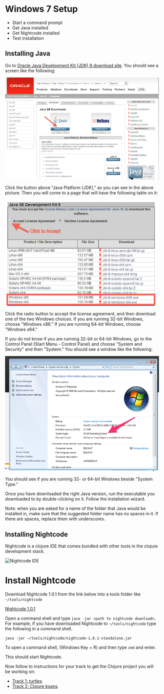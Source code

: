 Windows 7 Setup
===============

* Start a command prompt
* Get Java installed
* Get Nightcode installed
* Test installation

<!--
## Starting a command prompt

For these instructions, and for much of the class, you will need to have a command prompt open. This is a text-based interface to talk to your computer. Go to the Start Menu and type "command" in the search box. Choose the "Command Prompt" program, like in this screenshot:

![Starting a command prompt](img/win7/starting-command-prompt.png)

When you choose "Command Prompt," your screen should look similar to this:

![Command prompt](img/win7/command-prompt.png)

If you have never used the command prompt before, you may want to spend some time [reading up on command prompt basics](http://dosprompt.info/). For the rest of this setup, I will tell you to run commands in your command prompt. When I say that, I mean "type the command into the command prompt and press the Return key."

On other operating systems, the command prompt is called the terminal. We will use the terms terminal, command prompt, and command line interchangably.
-->

## Installing Java

Go to [Oracle Java Development Kit (JDK) 8 download site](http://www.oracle.com/technetwork/java/javase/downloads/jdk8-downloads-2133151.html).  You should see a screen like the following:

![First page of Java download](img/win/java-download1.png)

Click the button above "Java Platform (JDK)," as you can see in the above picture. Then you will come to a page that will have the following table on it:

![Second page of Java download](img/win/java-download2.png)

Click the radio button to accept the license agreement, and then download one of the two Windows choices. If you are running 32-bit Windows, choose "Windows x86." If you are running 64-bit Windows, choose "Windows x64."

If you do not know if you are running 32-bit or 64-bit Windows, go to the Control Panel (Start Menu - Control Panel) and choose "System and Security" and then "System." You should see a window like the following:

![Windows My Computer properties](img/win7/system-properties.png)

You should see if you are running 32- or 64-bit Windows beside "System Type."

Once you have downloaded the right Java version, run the executable you downloaded to by double-clicking on it. Follow the installation wizard.

Note: when you are asked for a name of the folder that Java would be installed in, make sure that the suggested folder name has no spaces in it. If there are spaces, replace them with underscores. 

## Installing Nightcode

Nightcode is a clojure IDE that comes bundled with other tools in the
clojure development stack. 

![Nightcode IDE](https://sekao.net/nightcode/screenshot.png)

# Install Nightcode

Download Nightcode 1.0.1 from the link below into a tools folder like `~/tools/nightcode`

[Nightcode 1.0.1](https://github.com/oakes/Nightcode/releases/download/1.0.1/nightcode-1.0.1-standalone.jar)

Open a command shell and type `java -jar <path to nightcode download>`. For example, if you have downloaded Nightcode to `~/tools/nightcode` type the following in a command shell.

```
java -jar ~/tools/nightcode/nightcode-1.0.1-standalone.jar
```

To open a command shell, (Windows Key + R) and then type `cmd` and enter.

This should start Nightcode.

Now follow to instructions for your track to get the Clojure project you will be working on: 

- [Track 1: turtles](setup-track1.md).
- [Track 2: Clojure koans](setup-track2.md). 




